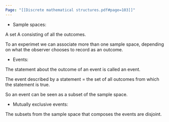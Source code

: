 ```yaml
---
Page: "[[Discrete mathematical structures.pdf#page=103]]"
---
```

- Sample spaces:

A set A consisting of all the outcomes.

To an experimet we can associate more than one sample space, depending on what the observer chooses to record as an outcome.

- Events:

The statement about the outcome of an event is called an event.

The event described by a statement = the set of all outcomes from which the statement is true.

So an event can be seen as a subset of the sample space.

- Mutually exclusive events:

The subsets from the sample space that composes the events are disjoint.

